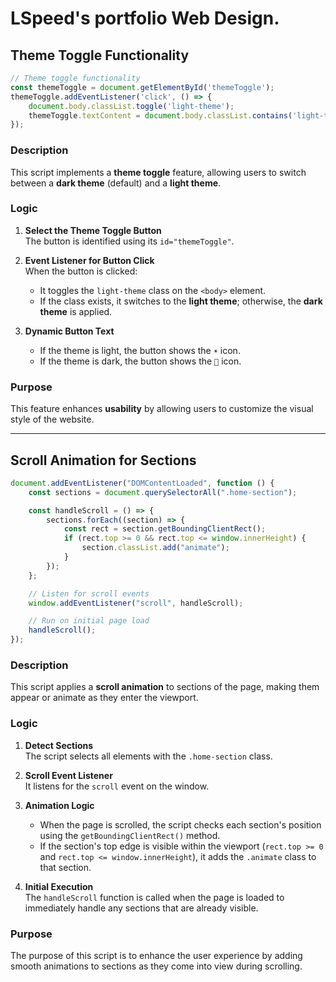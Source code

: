 # LSpeed's portfolio Web Design.

## **Theme Toggle Functionality**
```javascript
// Theme toggle functionality
const themeToggle = document.getElementById('themeToggle');
themeToggle.addEventListener('click', () => {
    document.body.classList.toggle('light-theme');
    themeToggle.textContent = document.body.classList.contains('light-theme') ? '☀️' : '🌙';
});
```

### **Description**
This script implements a **theme toggle** feature, allowing users to switch between a **dark theme** (default) and a **light theme**.

### **Logic**
1. **Select the Theme Toggle Button**  
   The button is identified using its `id="themeToggle"`.

2. **Event Listener for Button Click**  
   When the button is clicked:
   - It toggles the `light-theme` class on the `<body>` element.  
   - If the class exists, it switches to the **light theme**; otherwise, the **dark theme** is applied.

3. **Dynamic Button Text**  
   - If the theme is light, the button shows the `☀️` icon.  
   - If the theme is dark, the button shows the `🌙` icon.

### **Purpose**
This feature enhances **usability** by allowing users to customize the visual style of the website.

---

## **Scroll Animation for Sections**
```javascript
document.addEventListener("DOMContentLoaded", function () {
    const sections = document.querySelectorAll(".home-section");

    const handleScroll = () => {
        sections.forEach((section) => {
            const rect = section.getBoundingClientRect();
            if (rect.top >= 0 && rect.top <= window.innerHeight) {
                section.classList.add("animate");
            }
        });
    };

    // Listen for scroll events
    window.addEventListener("scroll", handleScroll);

    // Run on initial page load
    handleScroll();
});
```

### **Description**
This script applies a **scroll animation** to sections of the page, making them appear or animate as they enter the viewport.

### **Logic**
1. **Detect Sections**  
   The script selects all elements with the `.home-section` class.

2. **Scroll Event Listener**  
   It listens for the `scroll` event on the window.

3. **Animation Logic**  
   - When the page is scrolled, the script checks each section's position using the `getBoundingClientRect()` method.
   - If the section's top edge is visible within the viewport (`rect.top >= 0` and `rect.top <= window.innerHeight`), it adds the `.animate` class to that section.

4. **Initial Execution**  
   The `handleScroll` function is called when the page is loaded to immediately handle any sections that are already visible.

### **Purpose**
The purpose of this script is to enhance the user experience by adding smooth animations to sections as they come into view during scrolling.
